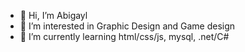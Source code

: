 - 👋 Hi, I’m Abigayl
- 👀 I’m interested in Graphic Design and Game design
- 🌱 I’m currently learning html/css/js, mysql, .net/C#



